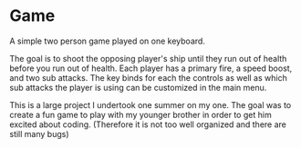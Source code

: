 # Game

A simple two person game played on one keyboard.

The goal is to shoot the opposing player's ship until they run out of health before you run out of health.
Each player has a primary fire, a speed boost, and two sub attacks. The key binds for each the controls
as well as which sub attacks the player is using can be customized in the main menu.

This is a large project I undertook one summer on my one. The goal was to create a fun game
to play with my younger brother in order to get him excited about coding. (Therefore it is
not too well organized and there are still many bugs)
